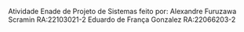 Atividade Enade de Projeto de Sistemas feito por:
Alexandre Furuzawa Scramin RA:22103021-2
Eduardo de França Gonzalez RA:22066203-2
